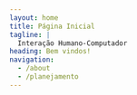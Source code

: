 ```yaml
---
layout: home
title: Página Inicial
tagline: |
  Interação Humano-Computador
heading: Bem vindos!
navigation:
  - /about
  - /planejamento
---
```

